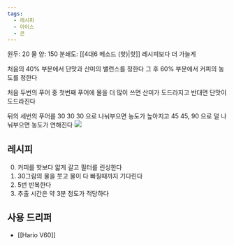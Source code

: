 ```yaml
---
tags:
  - 레시피
  - 아이스
  - 콘
---
```

원두: 20
물 양: 150
분쇄도: [[4대6 메소드 (핫)|핫]] 레시피보다 더 가늘게

처음의 40% 부분에서 단맛과 산미의 밸런스를 정한다
그 후 60% 부분에서 커피의 농도를 정한다

처음 두번의 푸어 중 첫번째 푸어에 물을 더 많이 쓰면 산미가 도드라지고 반대면 단맛이 도드라진다

뒤의 세번의 푸어를 30 30 30 으로 나눠부으면 농도가 높아지고 45 45, 90 으로 덜 나눠부으면 농도가 연해진다
![](https://youtu.be/wmCW8xSWGZY?si=wJWRX02udIb976wf)
## 레시피
0. 커피를 핫보다 앏게 갈고 필터를 린싱한다
1. 30그람의 물을 붓고 물이 다 빠질때까지 기다린다
2. 5번 반복한다
3. 추출 시간은 약 3분 정도가 적당하다
## 사용 드리퍼
 - [[Hario V60]]